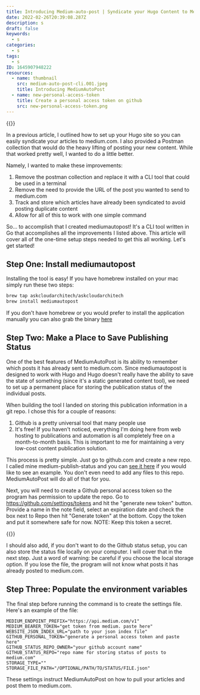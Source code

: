 ```yaml
---
title: Introducing Medium-auto-post | Syndicate your Hugo Content to Medium.com
date: 2022-02-26T20:39:08.287Z
description: s
draft: false
keywords:
  - s
categories:
  - s
tags:
  - s
ID: 1645907948222
resources:
  - name: thumbnail
    src: medium-auto-post-cli.001.jpeg
    title: Introducing MediumAutoPost
  - name: new-personal-access-token
    title: Create a personal access token on github
    src: new-personal-access-token.png
---
```

{{<img name="thumbnail" size="large">}}

In a previous article, I outlined how to set up your Hugo site so you can easily syndicate your articles to medium.com. I also provided a Postman collection that would do the heavy lifting of posting your new content. While that worked pretty well, I wanted to do a little better. 

Namely, I wanted to make these improvements:

1. Remove the postman collection and replace it with a CLI tool that could be used in a terminal
2. Remove the need to provide the URL of the post you wanted to send to medium.com
3. Track and store which articles have already been syndicated to avoid posting duplicate content
4. Allow for all of this to work with one simple command 

So... to accomplish that I created mediumautopost! It's a CLI tool written in Go that accomplishes all the improvements I listed above. This article will cover all of the one-time setup steps needed to get this all working. Let's get started!

## Step One: Install mediumautopost

Installing the tool is easy! If you have homebrew installed on your mac simply run these two steps:

```bash
brew tap askcloudarchitech/askcloudarchitech 
brew install mediumautopost
```

If you don't have homebrew or you would prefer to install the application manually you can also grab the binary [here](https://github.com/askcloudarchitech/mediumautopost/releases)

## Step Two: Make a Place to Save Publishing Status

One of the best features of MediumAutoPost is its ability to remember which posts it has already sent to medium.com. Since mediumautopost is designed to work with Hugo and Hugo doesn't really have the ability to save the state of something (since it's a static generated content tool), we need to set up a permanent place for storing the publication status of the individual posts. 

When building the tool I landed on storing this publication information in a git repo. I chose this for a couple of reasons:

1. Github is a pretty universal tool that many people use
2. It's free! If you haven't noticed, everything I'm doing here from web hosting to publications and automation is all completely free on a month-to-month basis. This is important to me for maintaining a very low-cost content publication solution. 

This process is pretty simple. Just go to github.com and create a new repo. I called mine medium-publish-status and you can [see it here](https://github.com/askcloudarchitech/medium-publish-status) if you would like to see an example. You don't even need to add any files to this repo. MediumAutoPost will do all of that for you. 

Next, you will need to create a Github personal access token so the program has permission to update the repo. Go to https://github.com/settings/tokens and hit the "generate new token" button. Provide a name in the note field, select an expiration date and check the box next to Repo then hit "Generate token" at the bottom. Copy the token and put it somewhere safe for now. NOTE: Keep this token a secret. 

{{<img name="new-personal-access-token" size="medium">}}

I should also add, if you don't want to do the Github status setup, you can also store the status file locally on your computer. I will cover that in the next step. Just a word of warning: be careful if you choose the local storage option. If you lose the file, the program will not know what posts it has already posted to medium.com. 

## Step Three: Populate the environment variables

The final step before running the command is to create the settings file. Here's an example of the file:

```shell
MEDIUM_ENDPOINT_PREFIX="https://api.medium.com/v1"
MEDIUM_BEARER_TOKEN="get token from medium. paste here"
WEBSITE_JSON_INDEX_URL="path to your json index file"
GITHUB_PERSONAL_TOKEN="generate a personal access token and paste here"
GITHUB_STATUS_REPO_OWNER="your github account name"
GITHUB_STATUS_REPO="repo name for storing status of posts to medium.com"
STORAGE_TYPE=""
STORAGE_FILE_PATH="/OPTIONAL/PATH/TO/STATUS/FILE.json"
```

These settings instruct MediumAutoPost on how to pull your articles and post them to medium.com.
